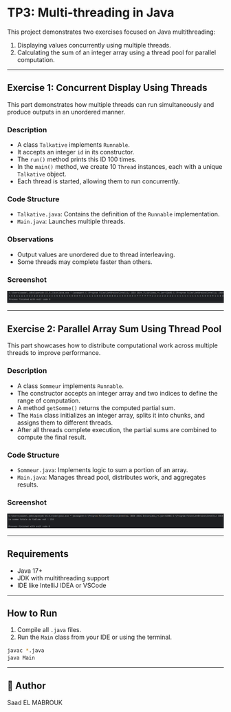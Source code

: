 
# TP3: Multi-threading in Java

This project demonstrates two exercises focused on Java multithreading: 
1. Displaying values concurrently using multiple threads.
2. Calculating the sum of an integer array using a thread pool for parallel computation.

---

## Exercise 1: Concurrent Display Using Threads

This part demonstrates how multiple threads can run simultaneously and produce outputs in an unordered manner.

### Description

- A class `Talkative` implements `Runnable`.
- It accepts an integer `id` in its constructor.
- The `run()` method prints this ID 100 times.
- In the `main()` method, we create 10 `Thread` instances, each with a unique `Talkative` object.
- Each thread is started, allowing them to run concurrently.

### Code Structure

- `Talkative.java`: Contains the definition of the `Runnable` implementation.
- `Main.java`: Launches multiple threads.

### Observations

- Output values are unordered due to thread interleaving.
- Some threads may complete faster than others.

### Screenshot

![Exercise 1 Output](Images/1.png)

---

## Exercise 2: Parallel Array Sum Using Thread Pool

This part showcases how to distribute computational work across multiple threads to improve performance.

### Description

- A class `Sommeur` implements `Runnable`.
- The constructor accepts an integer array and two indices to define the range of computation.
- A method `getSomme()` returns the computed partial sum.
- The `Main` class initializes an integer array, splits it into chunks, and assigns them to different threads.
- After all threads complete execution, the partial sums are combined to compute the final result.

### Code Structure

- `Sommeur.java`: Implements logic to sum a portion of an array.
- `Main.java`: Manages thread pool, distributes work, and aggregates results.

### Screenshot

![Exercise 2 Output](Images/2.png)

---

## Requirements

- Java 17+
- JDK with multithreading support
- IDE like IntelliJ IDEA or VSCode

---

## How to Run

1. Compile all `.java` files.
2. Run the `Main` class from your IDE or using the terminal.

```bash
javac *.java
java Main
```

---

## 👤 Author

Saad EL MABROUK
